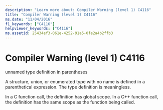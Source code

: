 ```yaml
---
description: "Learn more about: Compiler Warning (level 1) C4116"
title: "Compiler Warning (level 1) C4116"
ms.date: "11/04/2016"
f1_keywords: ["C4116"]
helpviewer_keywords: ["C4116"]
ms.assetid: 25434ef3-061e-4252-91a5-0fe2a4b2ffb3
---
```

# Compiler Warning (level 1) C4116

unnamed type definition in parentheses

A structure, union, or enumerated type with no name is defined in a parenthetical expression. The type definition is meaningless.

In a C function call, the definition has global scope. In a C++ function call, the definition has the same scope as the function being called.
